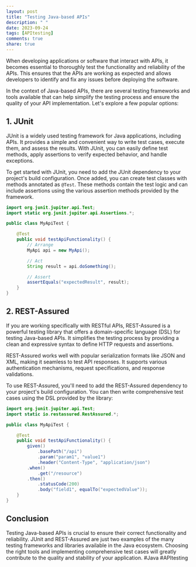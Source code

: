 ```yaml
---
layout: post
title: "Testing Java-based APIs"
description: " "
date: 2023-09-24
tags: [APItesting]
comments: true
share: true
---
```


When developing applications or software that interact with APIs, it becomes essential to thoroughly test the functionality and reliability of the APIs. This ensures that the APIs are working as expected and allows developers to identify and fix any issues before deploying the software.

In the context of Java-based APIs, there are several testing frameworks and tools available that can help simplify the testing process and ensure the quality of your API implementation. Let's explore a few popular options:

## 1. JUnit

JUnit is a widely used testing framework for Java applications, including APIs. It provides a simple and convenient way to write test cases, execute them, and assess the results. With JUnit, you can easily define test methods, apply assertions to verify expected behavior, and handle exceptions.

To get started with JUnit, you need to add the JUnit dependency to your project's build configuration. Once added, you can create test classes with methods annotated as `@Test`. These methods contain the test logic and can include assertions using the various assertion methods provided by the framework.

```java
import org.junit.jupiter.api.Test;
import static org.junit.jupiter.api.Assertions.*;

public class MyApiTest {

    @Test
    public void testApiFunctionality() {
        // Arrange
        MyApi api = new MyApi();

        // Act
        String result = api.doSomething();

        // Assert
        assertEquals("expectedResult", result);
    }
}
```

## 2. REST-Assured

If you are working specifically with RESTful APIs, REST-Assured is a powerful testing library that offers a domain-specific language (DSL) for testing Java-based APIs. It simplifies the testing process by providing a clean and expressive syntax to define HTTP requests and assertions.

REST-Assured works well with popular serialization formats like JSON and XML, making it seamless to test API responses. It supports various authentication mechanisms, request specifications, and response validations.

To use REST-Assured, you'll need to add the REST-Assured dependency to your project's build configuration. You can then write comprehensive test cases using the DSL provided by the library:

```java
import org.junit.jupiter.api.Test;
import static io.restassured.RestAssured.*;

public class MyApiTest {

    @Test
    public void testApiFunctionality() {
        given()
            .basePath("/api")
            .param("param1", "value1")
            .header("Content-Type", "application/json")
        .when()
            .get("/resource")
        .then()
            .statusCode(200)
            .body("field1", equalTo("expectedValue"));
    }
}
```

## Conclusion

Testing Java-based APIs is crucial to ensure their correct functionality and reliability. JUnit and REST-Assured are just two examples of the many testing frameworks and libraries available in the Java ecosystem. Choosing the right tools and implementing comprehensive test cases will greatly contribute to the quality and stability of your application. #Java #APItesting